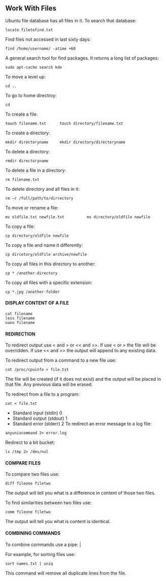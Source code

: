 ## Work With Files
Ubuntu file database has all files in it. To search that database:
```
locate filetofind.txt
```
Find files not accessed in last sixty days:
```
find /home/username/ -atime +60
```
A general search tool for find packages. It returns a long list of packages:
```
sudo apt-cache search kde
```
To move a level up:
```
cd ..
```
To go to home directroy:
```
cd 
```
To create a file:
```
touch filename.txt		touch directory/filename.txt
```
To create a directory:
```
mkdir directoryname		mkdir directory/directoryname
```
To delete a directory:
```
rmdir directoryname
```
To delete a file in a directory:
```
rm filename.txt
```
To delete directory and all files in it:
```
rm –r /full/path/to/dirrectory
```
To move or rename a file:
```
mv oldfile.txt newfile.txt			mv directory/oldfile newfile
```
To copy a file:
```
cp directory/oldfile newfile
```
To copy a file and name it differently:
```
cp dircetory/oldfile archive/newfile
```
To copy all files in this directory to another:
```
cp * /another-directory
```
To copy all files with a specific extension:
```
cp *.jpg /another-folder
```

#### DISPLAY CONTENT OF A FILE
```
cat filename
less filename
nano filename
```

#### REDIRECTION
To redirect output use < and > or << and >>. If use < or > the file will be overridden. If use << and >> the output will append to any existing data.

To redirect output from a command to a new file use:
```
cat /proc/cpuinfo > file.txt
```
The file will be created (if it does not exist) and the output will be placed in that file. Any previous data will be erased.

To redirect from a file to a program:
```
cat < file.txt
```
- Standard input (stdin) 0
- Standard output (stdout) 1
- Standard error (stderr) 2
To redirect an error message to a log file:
```
anyunixcommand 2> error.log
```
Redirect to a bit bucket:
```
ls /tmp 2> /dev/nul
```

#### COMPARE FILES
To compare two files use:
```
diff fileone filetwo
```
The output will tell you what is a difference in content of those two files.

To find similarities between two files use:
```
comm fileone filetwo
```
The output will tell you what is content is identical.

#### COMBINING COMMANDS
To combine commands use a pipe: |

For example, for sorting files use:
```
sort names.txt | uniq
```
This command will remove all duplicate lines from the file.
